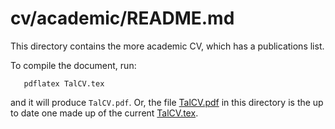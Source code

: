 # cv/academic/README.md

This directory contains the more academic CV, which has a publications list.

To compile the document, run:
```
   pdflatex TalCV.tex
```
and it will produce `TalCV.pdf`. Or, the file [TalCV.pdf](./TalCV.pdf) in this
directory is the up to date one made up of the current [TalCV.tex](./TacCV.tex).

